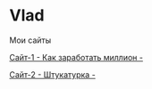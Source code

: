 # Vlad
Мои сайты

[Сайт-1 - Как заработать миллион - ](https://jammydodger38.github.io/Project1/ "Первый сайт")

[Сайт-2 - Штукатурка - ](https://jammydodger38.github.io/Project2/ "Второй сайт")
